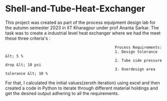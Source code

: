 # Shell-and-Tube-Heat-Exchanger

This project was created as part of the process equipment design lab for the autumn semester 2023 in IIT Kharagpur under prof Ananta Sarkar. The task was to create a industrial level heat exchanger where we had the meet these three criteria's :

                                                     Process Requirements:
                                                     1. Design tolerance &lt; 5 %
                                                     2. Tube side pressure drop &lt; 10 psi
                                                     3. Overdesign area tolerance &lt; 10 %

For that, I calculated the initial values(zeroth iteration) using excel and then created a code in Python to iterate through different material holdings and get the desired output adhering to all the requirements. 
